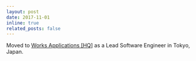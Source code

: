 ```yaml
---
layout: post
date: 2017-11-01
inline: true
related_posts: false
---
```


Moved to [Works Applications [HQ]](https://www.worksap.co.jp/) as a Lead Software Engineer in Tokyo, Japan.
